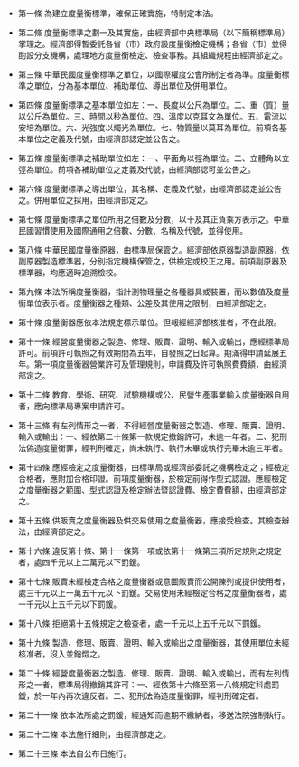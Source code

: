 * 第一條 為建立度量衡標準，確保正確實施，特制定本法。

* 第二條 度量衡標準之劃一及其實施，由經濟部中央標準局（以下簡稱標準局）掌理之。經濟部得暫委託各省（市）政府設度量衡檢定機構；各省（市）並得酌設分支機構，處理地方度量衡檢定、檢查事務。其組織規程由經濟部定之。

* 第三條 中華民國度量衡標準之單位，以國際權度公會所制定者為準。度量衡標準之單位，分為基本單位、補助單位、導出單位及併用單位。

* 第四條 度量衡標準之基本單位如左：一、長度以公尺為單位。二、重（質）量以公斤為單位。三、時間以秒為單位。四、溫度以克耳文為單位。五、電流以安培為單位。六、光強度以燭光為單位。七、物質量以莫耳為單位。前項各基本單位之定義及代號，由經濟部認定並公告之。

* 第五條 度量衡標準之補助單位如左：一、平面角以弳為單位。二、立體角以立弳為單位。前項各補助單位之定義及代號，由經濟部認可並公告之。

* 第六條 度量衡標準之導出單位，其名稱、定義及代號，由經濟部認定並公告之。併用單位之採用，由經濟部定之。

* 第七條 度量衡標準之單位所用之倍數及分數，以十及其正負乘方表示之。中華民國習慣使用及國際通用之倍數、分數、名稱及代號，並得使用。

* 第八條 中華民國度量衡原器，由標準局保管之。經濟部依原器製造副原器，依副原器製造標準器，分別指定機構保管之，供檢定或校正之用。前項副原器及標準器，均應適時追溯檢校。

* 第九條 本法所稱度量衡器，指計測物理量之各種器具或裝置，而以數值及度量衡單位表示者。度量衡器之種類、公差及其使用之限制，由經濟部定之。

* 第十條 度量衡器應依本法規定標示單位。但報經經濟部核准者，不在此限。

* 第十一條 經營度量衡器之製造、修理、販賣、證明、輸入或輸出，應經標準局許可。前項許可執照之有效期間為五年，自發照之日起算。期滿得申請延展五年。第一項度量衡器營業許可及管理規則，申請費及許可執照費費額，由經濟部定之。

* 第十二條 教育、學術、研究、試驗機構或公、民營生產事業輸入度量衡器自用者，應向標準局專案申請許可。

* 第十三條 有左列情形之一者，不得經營度量衡器之製造、修理、販賣、證明、輸入或輸出：一、經依第二十條第一款規定撤銷許可，未逾一年者。二、犯刑法偽造度量衡罪，經判刑確定，尚未執行、執行未畢或執行完畢未逾三年者。

* 第十四條 應經檢定之度量衡器，由標準局或經濟部委託之機構檢定之；經檢定合格者，應附加合格印證。前項度量衡器，於檢定前得作型式認證。應經檢定之度量衡器之範圍、型式認證及檢定辦法暨認證費、檢定費費額，由經濟部定之。

* 第十五條 供販賣之度量衡器及供交易使用之度量衡器，應接受檢查。其檢查辦法，由經濟部定之。

* 第十六條 違反第十條、第十一條第一項或依第十一條第三項所定規則之規定者，處四千元以上二萬元以下罰鍰。

* 第十七條 販賣未經檢定合格之度量衡器或意圖販賣而公開陳列或提供使用者，處三千元以上一萬五千元以下罰鍰。交易使用未經檢定合格之度量衡器者，處一千元以上五千元以下罰鍰。

* 第十八條 拒絕第十五條規定之檢查者，處一千元以上五千元以下罰鍰。

* 第十九條 製造、修理、販賣、證明、輸入或輸出之度量衡器，其使用單位未經核准者，沒入並銷燬之。

* 第二十條 經營度量衡器之製造、修理、販賣、證明、輸入或輸出，而有左列情形之一者，標準局得撤銷其許可：一、經依第十六條至第十八條規定科處罰鍰，於一年內再次違反者。二、犯刑法偽造度量衡罪，經判刑確定者。

* 第二十一條 依本法所處之罰鍰，經通知而逾期不繳納者，移送法院強制執行。

* 第二十二條 本法施行細則，由經濟部定之。

* 第二十三條 本法自公布日施行。

